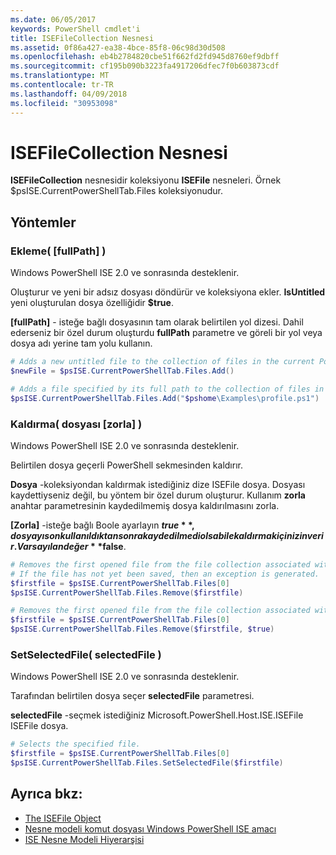 ```yaml
---
ms.date: 06/05/2017
keywords: PowerShell cmdlet'i
title: ISEFileCollection Nesnesi
ms.assetid: 0f86a427-ea38-4bce-85f8-06c98d30d508
ms.openlocfilehash: eb4b2784820cbe51f662fd2fd945d8760ef9dbff
ms.sourcegitcommit: cf195b090b3223fa4917206dfec7f0b603873cdf
ms.translationtype: MT
ms.contentlocale: tr-TR
ms.lasthandoff: 04/09/2018
ms.locfileid: "30953098"
---
```

# <a name="the-isefilecollection-object"></a>ISEFileCollection Nesnesi

**ISEFileCollection** nesnesidir koleksiyonu **ISEFile** nesneleri. Örnek $psISE.CurrentPowerShellTab.Files koleksiyonudur.

## <a name="methods"></a>Yöntemler

### <a name="add-fullpath-"></a>Ekleme\( \[fullPath\] \)

Windows PowerShell ISE 2.0 ve sonrasında desteklenir.

Oluşturur ve yeni bir adsız dosyası döndürür ve koleksiyona ekler. **IsUntitled** yeni oluşturulan dosya özelliğidir **$true**.

**\[fullPath\]**  - isteğe bağlı dosyasının tam olarak belirtilen yol dizesi. Dahil ederseniz bir özel durum oluşturdu **fullPath** parametre ve göreli bir yol veya dosya adı yerine tam yolu kullanın.

```powershell
# Adds a new untitled file to the collection of files in the current PowerShell tab.
$newFile = $psISE.CurrentPowerShellTab.Files.Add()

# Adds a file specified by its full path to the collection of files in the current PowerShell tab.
$psISE.CurrentPowerShellTab.Files.Add("$pshome\Examples\profile.ps1")
```

### <a name="remove-file-force-"></a>Kaldırma\( dosyası \[zorla\] \)

Windows PowerShell ISE 2.0 ve sonrasında desteklenir.

Belirtilen dosya geçerli PowerShell sekmesinden kaldırır.

**Dosya** -koleksiyondan kaldırmak istediğiniz dize ISEFile dosya. Dosyası kaydettiyseniz değil, bu yöntem bir özel durum oluşturur. Kullanım **zorla** anahtar parametresinin kaydedilmemiş dosya kaldırılmasını zorla.

**\[Zorla\]**  -isteğe bağlı Boole ayarlayın **$true**, dosyayı son kullanıldıktan sonra kaydedilmedi olsa bile kaldırmak için izin verir. Varsayılan değer **$false**.

```powershell
# Removes the first opened file from the file collection associated with the current PowerShell tab.
# If the file has not yet been saved, then an exception is generated.
$firstfile = $psISE.CurrentPowerShellTab.Files[0]
$psISE.CurrentPowerShellTab.Files.Remove($firstfile)

# Removes the first opened file from the file collection associated with the current PowerShell tab, even if it has not been saved.
$firstfile = $psISE.CurrentPowerShellTab.Files[0]
$psISE.CurrentPowerShellTab.Files.Remove($firstfile, $true)
```

### <a name="setselectedfile-selectedfile-"></a>SetSelectedFile\( selectedFile \)

Windows PowerShell ISE 2.0 ve sonrasında desteklenir.

Tarafından belirtilen dosya seçer **selectedFile** parametresi.

**selectedFile** -seçmek istediğiniz Microsoft.PowerShell.Host.ISE.ISEFile ISEFile dosya.

```powershell
# Selects the specified file.
$firstfile = $psISE.CurrentPowerShellTab.Files[0]
$psISE.CurrentPowerShellTab.Files.SetSelectedFile($firstfile)
```

## <a name="see-also"></a>Ayrıca bkz:

- [The ISEFile Object](The-ISEFile-Object.md)
- [Nesne modeli komut dosyası Windows PowerShell ISE amacı](Purpose-of-the-Windows-PowerShell-ISE-Scripting-Object-Model.md)
- [ISE Nesne Modeli Hiyerarşisi](The-ISE-Object-Model-Hierarchy.md)